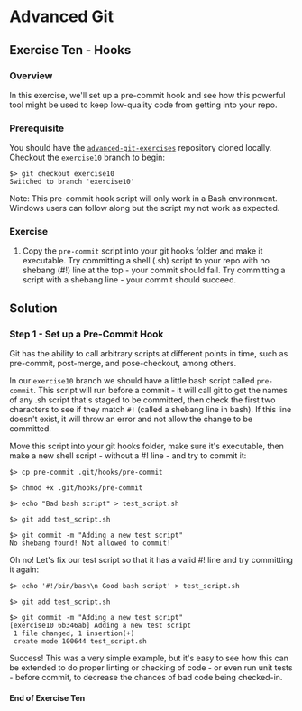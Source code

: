 # Advanced Git

## Exercise Ten - Hooks

### Overview
In this exercise, we'll set up a pre-commit hook and see how this powerful tool might be used to keep low-quality code from getting into your repo.

### Prerequisite
You should have the [`advanced-git-exercises`](https://github.com/nnja/advanced-git-exercises)  repository cloned locally. Checkout the `exercise10` branch to begin:

```
$> git checkout exercise10
Switched to branch 'exercise10'
```

Note: This pre-commit hook script will only work in a Bash environment. Windows users can follow along but the script my not work as expected.

### Exercise
1. Copy the `pre-commit` script into your git hooks folder and make it executable. Try committing a shell (.sh) script to your repo with no shebang (#!) line at the top - your commit should fail. Try committing a script with a shebang line - your commit should succeed.

## Solution

### Step 1 - Set up a Pre-Commit Hook
Git has the ability to call arbitrary scripts at different points in time, such as pre-commit, post-merge, and pose-checkout, among others.

In our `exercise10` branch we should have a little bash script called `pre-commit`. This script will run before a commit - it will call git to get the names of any .sh script that's staged to be committed, then check the first two characters to see if they match `#!` (called a shebang line in bash). If this line doesn't exist, it will throw an error and not allow the change to be committed.

Move this script into your git hooks folder, make sure it's executable, then make a new shell script - without a #! line - and try to commit it:

```
$> cp pre-commit .git/hooks/pre-commit

$> chmod +x .git/hooks/pre-commit

$> echo "Bad bash script" > test_script.sh

$> git add test_script.sh

$> git commit -m "Adding a new test script"
No shebang found! Not allowed to commit!
```

Oh no! Let's fix our test script so that it has a valid #! line and try committing it again:

```
$> echo '#!/bin/bash\n Good bash script' > test_script.sh

$> git add test_script.sh

$> git commit -m "Adding a new test script"
[exercise10 6b346ab] Adding a new test script
 1 file changed, 1 insertion(+)
 create mode 100644 test_script.sh

```
Success! This was a very simple example, but it's easy to see how this can be extended to do proper linting or checking of code - or even run unit tests - before commit, to decrease the chances of bad code being checked-in.

#### End of Exercise Ten 


